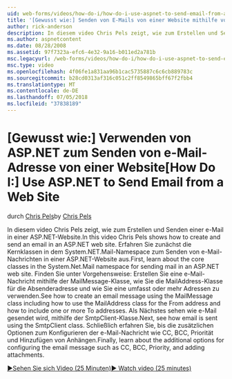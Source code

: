 ```yaml
---
uid: web-forms/videos/how-do-i/how-do-i-use-aspnet-to-send-email-from-a-web-site
title: '[Gewusst wie:] Senden von E-Mails von einer Website mithilfe von ASP.NET | Microsoft-Dokumentation'
author: rick-anderson
description: In diesem video Chris Pels zeigt, wie zum Erstellen und Senden einer e-Mail in einer ASP.NET-Website. Zunächst erfahren Sie, bis die Kernklassen in f Namespace System.Net.Mail...
ms.author: aspnetcontent
ms.date: 08/28/2008
ms.assetid: 97f7323a-efc6-4e32-9a16-b011ed2a781b
msc.legacyurl: /web-forms/videos/how-do-i/how-do-i-use-aspnet-to-send-email-from-a-web-site
msc.type: video
ms.openlocfilehash: 4f06fe1a831aa96b1cac5735887c6c6cb889783c
ms.sourcegitcommit: b28cd0313af316c051c2ff8549865bff67f2fbb4
ms.translationtype: MT
ms.contentlocale: de-DE
ms.lasthandoff: 07/05/2018
ms.locfileid: "37838189"
---
```

<a name="how-do-i-use-aspnet-to-send-email-from-a-web-site"></a><span data-ttu-id="b0c80-104">[Gewusst wie:] Verwenden von ASP.NET zum Senden von e-Mail-Adresse von einer Website</span><span class="sxs-lookup"><span data-stu-id="b0c80-104">[How Do I:] Use ASP.NET to Send Email from a Web Site</span></span>
====================
<span data-ttu-id="b0c80-105">durch [Chris Pels](https://twitter.com/chrispels)</span><span class="sxs-lookup"><span data-stu-id="b0c80-105">by [Chris Pels](https://twitter.com/chrispels)</span></span>

<span data-ttu-id="b0c80-106">In diesem video Chris Pels zeigt, wie zum Erstellen und Senden einer e-Mail in einer ASP.NET-Website.</span><span class="sxs-lookup"><span data-stu-id="b0c80-106">In this video Chris Pels shows how to create and send an email in an ASP.NET web site.</span></span> <span data-ttu-id="b0c80-107">Erfahren Sie zunächst die Kernklassen in dem System.NET.Mail-Namespace zum Senden von e-Mail-Nachrichten in einer ASP.NET-Website aus.</span><span class="sxs-lookup"><span data-stu-id="b0c80-107">First, learn about the core classes in the System.Net.Mail namespace for sending mail in an ASP.NET web site.</span></span> <span data-ttu-id="b0c80-108">Finden Sie unter Vorgehensweise: Erstellen Sie eine e-Mail-Nachricht mithilfe der MailMessage-Klasse, wie Sie die MailAddress-Klasse für die Absenderadresse und wie Sie eine umfasst oder mehr Adressen zu verwenden.</span><span class="sxs-lookup"><span data-stu-id="b0c80-108">See how to create an email message using the MailMessage class including how to use the MailAddress class for the From address and how to include one or more To addresses.</span></span> <span data-ttu-id="b0c80-109">Als Nächstes sehen wie e-Mail gesendet wird, mithilfe der SmtpClient-Klasse.</span><span class="sxs-lookup"><span data-stu-id="b0c80-109">Next, see how email is sent using the SmtpClient class.</span></span> <span data-ttu-id="b0c80-110">Schließlich erfahren Sie, bis die zusätzlichen Optionen zum Konfigurieren der e-Mail-Nachricht wie CC, BCC, Priorität und Hinzufügen von Anhängen.</span><span class="sxs-lookup"><span data-stu-id="b0c80-110">Finally, learn about the additional options for configuring the email message such as CC, BCC, Priority, and adding attachments.</span></span>

[<span data-ttu-id="b0c80-111">&#9654;Sehen Sie sich Video (25 Minuten)</span><span class="sxs-lookup"><span data-stu-id="b0c80-111">&#9654; Watch video (25 minutes)</span></span>](https://channel9.msdn.com/Blogs/ASP-NET-Site-Videos/how-do-i-use-aspnet-to-send-email-from-a-web-site)
